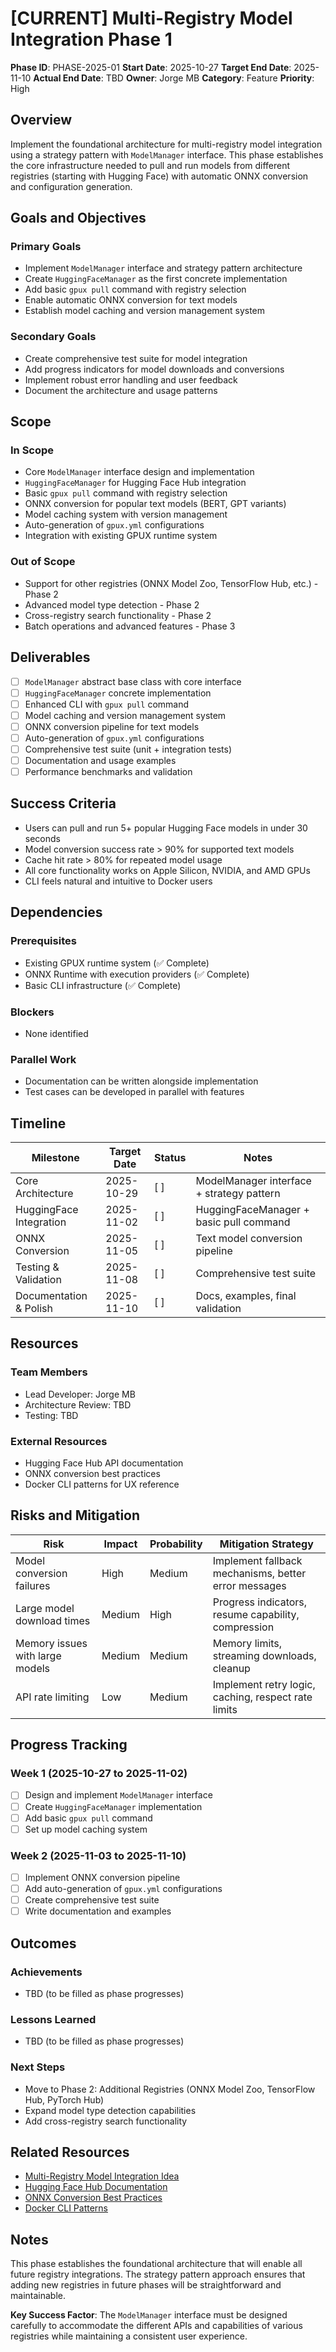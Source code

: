 # [CURRENT] Multi-Registry Model Integration Phase 1

**Phase ID**: PHASE-2025-01
**Start Date**: 2025-10-27
**Target End Date**: 2025-11-10
**Actual End Date**: TBD
**Owner**: Jorge MB
**Category**: Feature
**Priority**: High

## Overview

Implement the foundational architecture for multi-registry model integration using a strategy pattern with `ModelManager` interface. This phase establishes the core infrastructure needed to pull and run models from different registries (starting with Hugging Face) with automatic ONNX conversion and configuration generation.

## Goals and Objectives

### Primary Goals
- Implement `ModelManager` interface and strategy pattern architecture
- Create `HuggingFaceManager` as the first concrete implementation
- Add basic `gpux pull` command with registry selection
- Enable automatic ONNX conversion for text models
- Establish model caching and version management system

### Secondary Goals
- Create comprehensive test suite for model integration
- Add progress indicators for model downloads and conversions
- Implement robust error handling and user feedback
- Document the architecture and usage patterns

## Scope

### In Scope
- Core `ModelManager` interface design and implementation
- `HuggingFaceManager` for Hugging Face Hub integration
- Basic `gpux pull` command with registry selection
- ONNX conversion for popular text models (BERT, GPT variants)
- Model caching system with version management
- Auto-generation of `gpux.yml` configurations
- Integration with existing GPUX runtime system

### Out of Scope
- Support for other registries (ONNX Model Zoo, TensorFlow Hub, etc.) - Phase 2
- Advanced model type detection - Phase 2
- Cross-registry search functionality - Phase 2
- Batch operations and advanced features - Phase 3

## Deliverables

- [ ] `ModelManager` abstract base class with core interface
- [ ] `HuggingFaceManager` concrete implementation
- [ ] Enhanced CLI with `gpux pull` command
- [ ] Model caching and version management system
- [ ] ONNX conversion pipeline for text models
- [ ] Auto-generation of `gpux.yml` configurations
- [ ] Comprehensive test suite (unit + integration tests)
- [ ] Documentation and usage examples
- [ ] Performance benchmarks and validation

## Success Criteria

- Users can pull and run 5+ popular Hugging Face models in under 30 seconds
- Model conversion success rate > 90% for supported text models
- Cache hit rate > 80% for repeated model usage
- All core functionality works on Apple Silicon, NVIDIA, and AMD GPUs
- CLI feels natural and intuitive to Docker users

## Dependencies

### Prerequisites
- Existing GPUX runtime system (✅ Complete)
- ONNX Runtime with execution providers (✅ Complete)
- Basic CLI infrastructure (✅ Complete)

### Blockers
- None identified

### Parallel Work
- Documentation can be written alongside implementation
- Test cases can be developed in parallel with features

## Timeline

| Milestone | Target Date | Status | Notes |
|-----------|-------------|--------|-------|
| Core Architecture | 2025-10-29 | [ ] | ModelManager interface + strategy pattern |
| HuggingFace Integration | 2025-11-02 | [ ] | HuggingFaceManager + basic pull command |
| ONNX Conversion | 2025-11-05 | [ ] | Text model conversion pipeline |
| Testing & Validation | 2025-11-08 | [ ] | Comprehensive test suite |
| Documentation & Polish | 2025-11-10 | [ ] | Docs, examples, final validation |

## Resources

### Team Members
- Lead Developer: Jorge MB
- Architecture Review: TBD
- Testing: TBD

### External Resources
- Hugging Face Hub API documentation
- ONNX conversion best practices
- Docker CLI patterns for UX reference

## Risks and Mitigation

| Risk | Impact | Probability | Mitigation Strategy |
|------|--------|-------------|-------------------|
| Model conversion failures | High | Medium | Implement fallback mechanisms, better error messages |
| Large model download times | Medium | High | Progress indicators, resume capability, compression |
| Memory issues with large models | Medium | Medium | Memory limits, streaming downloads, cleanup |
| API rate limiting | Low | Medium | Implement retry logic, caching, respect rate limits |

## Progress Tracking

### Week 1 (2025-10-27 to 2025-11-02)
- [ ] Design and implement `ModelManager` interface
- [ ] Create `HuggingFaceManager` implementation
- [ ] Add basic `gpux pull` command
- [ ] Set up model caching system

### Week 2 (2025-11-03 to 2025-11-10)
- [ ] Implement ONNX conversion pipeline
- [ ] Add auto-generation of `gpux.yml` configurations
- [ ] Create comprehensive test suite
- [ ] Write documentation and examples

## Outcomes

### Achievements
- TBD (to be filled as phase progresses)

### Lessons Learned
- TBD (to be filled as phase progresses)

### Next Steps
- Move to Phase 2: Additional Registries (ONNX Model Zoo, TensorFlow Hub, PyTorch Hub)
- Expand model type detection capabilities
- Add cross-registry search functionality

## Related Resources

- [Multi-Registry Model Integration Idea](../ideas/feature-requests/huggingface-integration.md)
- [Hugging Face Hub Documentation](https://huggingface.co/docs/hub)
- [ONNX Conversion Best Practices](https://huggingface.co/docs/transformers/onnx)
- [Docker CLI Patterns](https://docs.docker.com/engine/reference/commandline/)

## Notes

This phase establishes the foundational architecture that will enable all future registry integrations. The strategy pattern approach ensures that adding new registries in future phases will be straightforward and maintainable.

**Key Success Factor**: The `ModelManager` interface must be designed carefully to accommodate the different APIs and capabilities of various registries while maintaining a consistent user experience.
